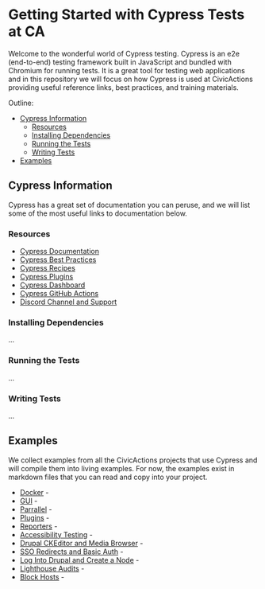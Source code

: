 # Getting Started with Cypress Tests at CA

Welcome to the wonderful world of Cypress testing. Cypress is an e2e (end-to-end) testing framework built in
JavaScript and bundled with Chromium for running tests. It is a great tool for testing web applications and in this
repository we will focus on how Cypress is used at CivicActions providing useful reference links, best practices,
and training materials.

Outline:

- [Cypress Information](#cypress-information)
  - [Resources](#resources)
  - [Installing Dependencies](#installing-dependencies)
  - [Running the Tests](#running-the-tests)
  - [Writing Tests](#writing-tests)
- [Examples](#examples)

## Cypress Information

Cypress has a great set of documentation you can peruse, and we will list some of the most useful links to
documentation below.

### Resources

- [Cypress Documentation](https://docs.cypress.io/guides/overview/why-cypress)
- [Cypress Best Practices](https://docs.cypress.io/guides/references/best-practices)
- [Cypress Recipes](https://docs.cypress.io/examples/examples/recipes)
- [Cypress Plugins](https://docs.cypress.io/plugins)
- [Cypress Dashboard](https://docs.cypress.io/guides/dashboard/introduction)
- [Cypress GitHub Actions](https://docs.cypress.io/guides/continuous-integration/github-actions)
- [Discord Channel and Support](https://docs.cypress.io/guides/references/troubleshooting#Support-channels)

### Installing Dependencies

...

### Running the Tests

...

### Writing Tests

...

## Examples

We collect examples from all the CivicActions projects that use Cypress and will compile them into living examples.
For now, the examples exist in markdown files that you can read and copy into your project.

- [Docker](Docker.md) -
- [GUI](GUI.md) -
- [Parrallel](Parallel.md) -
- [Plugins](Plugins.md) -
- [Reporters](Reporters.md) -
- [Accessibility Testing](examples/accessibility-testing.md) -
- [Drupal CKEditor and Media Browser](examples/DrupalCKEditorAndMediaBrowser.md) -
- [SSO Redirects and Basic Auth](examples/HandleSSORedirectAndBasicAuth.md) -
- [Log Into Drupal and Create a Node](examples/LogIntoDrupalAndCreateANode.md) -
- [Lighthouse Audits](examples/LighthouseAudits.md) -
- [Block Hosts](examples/BlockHosts.md) -
